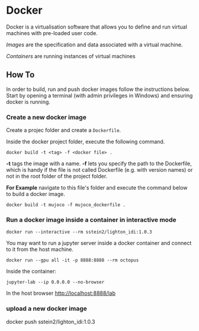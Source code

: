 # Docker

Docker is a virtualisation software that allows you to define and run virtual machines with pre-loaded user code.

*Images* are the specification and data associated with a virtual machine.

*Containers* are running instances of virtual machines


## How To

In order to build, run and push docker images follow the instructions below. Start by opening a terminal (with admin privileges in Windows) and ensuring docker is running.

### Create a new docker image

Create a projec folder and create a `Dockerfile`.

Inside the docker project folder, execute the following command.

```
docker build -t <tag> -f <docker file> .
```

**-t** tags the image with a name. **-f** lets you specify the path to the Dockerfile, which is handy if the file is not called Dockerfile (e.g. with version names) or not in the root folder of the project folder.

**For Example** navigate to this file's folder and execute the command below to build a docker image.

```
docker build -t mujoco -f mujoco_dockerfile .
```

### Run a docker image inside a container in interactive mode

```
docker run --interactive --rm sstein2/lighton_idi:1.0.3
```

You may want to run a jupyter server inside a docker container and connect to it from the host machine.

```
docker run --gpu all -it -p 8888:8888 --rm octopus
```
Inside the container:
```
jupyter-lab --ip 0.0.0.0 --no-browser
```
In the host browser
[http://localhost:8888/lab]()

### upload a new docker image
docker push sstein2/lighton_idi:1.0.3

